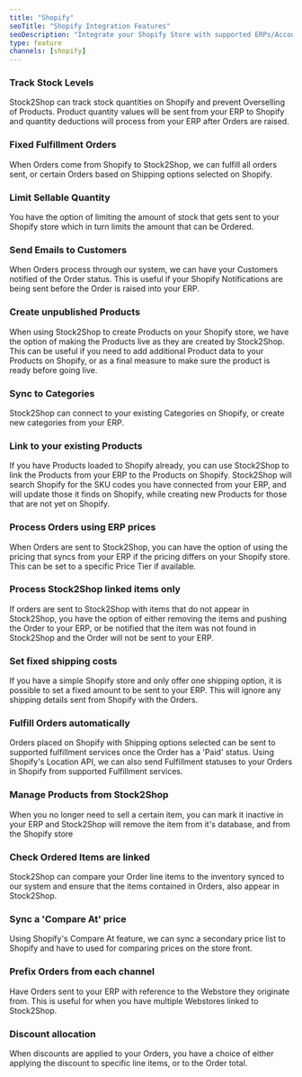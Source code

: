 ```yaml
---
title: "Shopify"
seoTitle: "Shopify Integration Features"
seoDescription: "Integrate your Shopify Store with supported ERPs/Accounting Systems through Stock2Shop"
type: feature
channels: [shopify]
---
```


<!-- 

api_key
channel_domain
password
block_image_enabled
add_all_orders
hmac_shared_secret
set_param_[x]
group_duplicate_order_items

-->

<!-- inventory_management -->
### Track Stock Levels
Stock2Shop can track stock quantities on Shopify and prevent Overselling of Products. 
Product quantity values will be sent from your ERP to Shopify and quantity deductions will process from your ERP after Orders are raised. 

<!-- queue_fulfill_odder -->
### Fixed Fulfillment Orders
When Orders come from Shopify to Stock2Shop, we can fulfill all orders sent, or certain Orders based on Shipping options selected on Shopify.

<!-- qty_limit_upper -->
### Limit Sellable Quantity
You have the option of limiting the amount of stock that gets sent to your Shopify store which in turn limits the amount that can be Ordered.

<!-- send_customer_email -->
### Send Emails to Customers
When Orders process through our system, we can have your Customers notified of the Order status. 
This is useful if your Shopify Notifications are being sent before the Order is raised into your ERP.

<!-- hide_product_enabled -->
### Create unpublished Products
When using Stock2Shop to create Products on your Shopify store, we have the option of making the Products live as they are created by Stock2Shop.
This can be useful if you need to add additional Product data to your Products on Shopify, or as a final measure to make sure the product is ready before going live.

<!-- ignore_category_enabled -->
### Sync to Categories
Stock2Shop can connect to your existing Categories on Shopify, or create new categories from your ERP.

<!-- auto_sync -->
### Link to your existing Products
If you have Products loaded to Shopify already, you can use Stock2Shop to link the Products from your ERP to the Products on Shopify.
Stock2Shop will search Shopify for the SKU codes you have connected from your ERP, and will update those it finds on Shopify, 
while creating new Products for those that are not yet on Shopify.

<!--
order_use_system_price
order_use_system_price_tier
order_use_system_price_tax
-->
### Process Orders using ERP prices
When Orders are sent to Stock2Shop, you can have the option of using the pricing that syncs from your ERP if the pricing differs on your Shopify store.
This can be set to a specific Price Tier if available. 

<!-- order_remove_unlinked_items -->
### Process Stock2Shop linked items only
If orders are sent to Stock2Shop with items that do not appear in Stock2Shop, you have the option of either removing the items
and pushing the Order to your ERP, or be notified that the item was not found in Stock2Shop and the Order will not be sent to your ERP.

<!--
order_fixed_shipping_price
order_fixed_shipping_tax
-->
### Set fixed shipping costs
If you have a simple Shopify store and only offer one shipping option, it is possible to set a fixed amount to be sent to your ERP.
This will ignore any shipping details sent from Shopify with the Orders.

<!--
default_fulfillmentservice_id 
use_location_api
fulfillment_map
-->
### Fulfill Orders automatically
Orders placed on Shopify with Shipping options selected can be sent to supported fulfillment services once the Order has a 'Paid' status.
Using Shopify's Location API, we can also send Fulfillment statuses to your Orders in Shopify from supported Fulfillment services.

<!-- delete_product_enabled -->
### Manage Products from Stock2Shop
When you no longer need to sell a certain item, you can mark it inactive in your ERP and Stock2Shop will remove the item from it's database, and from the Shopify store

<!-- check_order_items_linked -->
### Check Ordered Items are linked
Stock2Shop can compare your Order line items to the inventory synced to our system and ensure that the items contained in Orders, also appear in Stock2Shop.

<!-- compare_at_price -->
### Sync a 'Compare At' price
Using Shopify's Compare At feature, we can sync a secondary price list to Shopify and have to used for comparing prices on the store front. 

<!-- order_code_prefix -->
### Prefix Orders from each channel
Have Orders sent to your ERP with reference to the Webstore they originate from. This is useful for when you have multiple Webstores linked to Stock2Shop.

<!-- line_item_discounts -->
### Discount allocation
When discounts are applied to your Orders, you have a choice of either applying the discount to specific line items, or to the Order total.